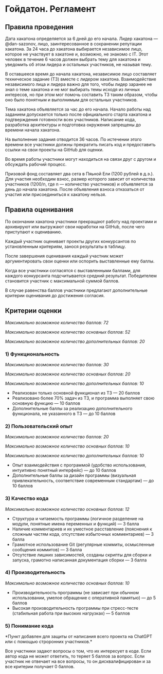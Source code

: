 <h1>Гойдатон. Регламент</h1>

<h2>Правила проведения</h2>
<p>Дата хакатона определяется за 6 дней до его начала. Лидер хакатона — @dan-sazonov, лицо, заинтересованное в сохранении репутации хакатона. За 24 часа до хакатона выбирается независимое лицо, которое не участвует в хакатоне и, возможно, не знакомо с IT. Этот человек в течение 6 часов должен выбрать тему для хакатона и уведомить об этом лидера и остальных участников, не называя тему.</p>
<p>В оставшееся время до начала хакатона, независимое лицо составляет техническое задание (ТЗ) вместе с лидером хакатона. Взаимодействие независимого лица и лидера важно для того, чтобы лидер заранее не знал о теме хакатона и не мог выбирать темы исходя из личных интересов, но при этом мог помочь составить ТЗ таким образом, чтобы оно было понятным и выполнимым для остальных участников.</p>
<p>Тема хакатона объявляется за час до его начала. Начало работы над заданием допускается только после официального старта хакатона и подтверждения готовности всех участников. Написание кода, разработка архитектуры и подготовка окружения запрещены до времени начала хакатона.</p>
<p>На выполнение задания отводится 36 часов. По истечении этого времени все участники должны прекратить писать код и предоставить ссылки на свои проекты на GitHub для оценки.</p>
<p>Во время работы участники могут находиться на связи друг с другом и обсуждать рабочий процесс.</p>
<p>Призовой фонд составляет два сета в Пяьной Ели (1200 рублей в д.э.). Для участия необходим взнос, размер которого зависит от количества участников (1200/n, где n — количество участников) и объявляется за день до начала хакатона. После объявления взноса отказаться от участия или присоединиться к хакатону нельзя.</p>

<h2>Правила оценивания</h2>
<p>По окончании хакатона участники прекращают работу над проектами и архивируют или выгружают свои наработки на GitHub, после чего приступают к оцениванию.</p>
<p>Каждый участник оценивает проекты других конкурсантов по установленным критериям, занося результаты в таблицу.</p>
<p>После завершения оценивания каждый участник может аргументировать свои оценки или оспорить выставленные ему баллы.</p>
<p>Когда все участники согласятся с выставленными баллами, для каждого конкурсанта подсчитывается средний результат. Победителем становится участник с максимальной суммой баллов.</p>
<p>В случае равенства баллов участники предлагают дополнительные критерии оценивания до достижения согласия.</p>

<h2>Критерии оценки</h2>
<p><i>Максимально возможное количество баллов: 72</i></p>
<p><i>Максимально возможное количество основных баллов: 52</i></p>
<p><i>Максимально возможное количество дополнительных баллов: 20</i></p>

<h3>1) Функциональность</h3>
<p><i>Максимально возможное количество баллов: 30</i></p>
<p><i>Максимально возможное количество основных баллов: 20</i></p>
<p><i>Максимально возможное количество дополнительных баллов: 10</i></p>
<ul>
  <li>Реализован только основной функционал из ТЗ — 20 баллов</li>
  <li>Реализовано более 70% задач из ТЗ, и программа выполняет свою основную функцию — 10 баллов</li>
  <li>Дополнительные баллы за реализацию дополнительного функционала, не указанного в ТЗ — до 10 баллов</li>
</ul>

<h3>2) Пользовательский опыт</h3>
<p><i>Максимально возможное количество баллов: 20</i></p>
<p><i>Максимально возможное количество основных баллов: 10</i></p>
<p><i>Максимально возможное количество дополнительных баллов: 10</i></p>
<ul>
  <li>Опыт взаимодействия с программой (удобство использования, интуитивно понятный интерфейс) — до 10 баллов</li>
  <li>Дополнительные баллы за дизайн программы (визуальная привлекательность, соответствие современным стандартам) — до 10 баллов</li>
</ul>

<h3>3) Качество кода</h3>
<p><i>Максимально возможное количество основных баллов: 12</i></p>
<ul>
  <li>Структура и читаемость программы (логичное разделение на модули, понятные имена переменных и функций) — 3 балла</li>
  <li>Наличие комментариев и их уместное расставление (пояснения к сложным частям кода, отсутствие избыточных комментариев) — 3 балла</li>
  <li>Грамотное использование Git (регулярные коммиты, осмысленные сообщения коммитов) — 3 балла</li>
  <li>Отсутствие лишних зависимостей, созданы скрипты для сборки и запуска, грамотно написанная документация сборки — 3 балла</li>
</ul>

<h3>4) Производительность</h3>
<p><i>Максимально возможное количество основных баллов: 10</i></p>
<ul>
  <li>Производительность программы (не зависает при обычном использовании, умелое обращение с оперативной памятью) — до 5 баллов</li>
  <li>Высокая производительность программы при стресс-тесте (стабильная работа при высоких нагрузках) — 5 баллов</li>
</ul>
<h3>5) Понимание кода</h3>
<p>*Пункт добавлен для защиты от написания всего проекта на ChatGPT или с помощью строронних участников.*</p>
<p>Все участники задают вопросы о том, что их интересует в коде. Если автор кода не может ответить, то теряет 5 баллов за вопрос. Если участник не отвечает на все вопросы, то он дисквалифицирован и за все критерии получает 0 баллов.</p>

